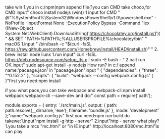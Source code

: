 take 
win
1.you in c:/npm(npm append file(1you can CMD take choco,for CMD input" choco install nodejs (win))
1 input for CMD " @"%SystemRoot%\System32\WindowsPowerShell\v1.0\powershell.exe" -NoProfile -InputFormat None -ExecutionPolicy Bypass -Command "iex ((New-Object System.Net.WebClient).DownloadString('https://chocolatey.org/install.ps1'))" && SET "PATH=%PATH%;%ALLUSERSPROFILE%\chocolatey\bin"  "
macOS
1.input " /bin/bash -c "$(curl -fsSL https://raw.githubusercontent.com/Homebrew/install/HEAD/install.sh)" "
2. brew install node
liunx
1.run input" curl -fsSL https://deb.nodesource.com/setup_lts.x | sudo -E bash - "
2.nait run OK.input" sudo apt-get install -y nodejs
How run?
in c:/ append name:'paceage.json'
in "paceage.json"input " {
    "dependencies": {
        "three": "^0.152.2"
    },
    "scripts": {
        "build": "webpack --config webpack.config.js"
    }
}"first you need:npm install

if you what pace,you can take webpace and webpack-cli:npm install webpack webpack-cli --save-dev and do:" const path = require('path');

module.exports = {
    entry: './src/main.js',
    output: {
        path: path.resolve(__dirname, 'exe'),
        filename: 'bundle.js'
    },
    mode: 'development'
};"name:"webpack.config.js"     first you need:npm run build
do takewe:1.input"npm install -g http - server"
                 2.input"http - server
 what play?
1.you take a mcs "mc.html" or "in IE input" http://localhost:8080/mc.html"is can play
